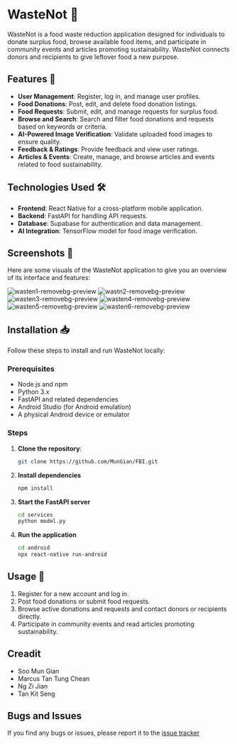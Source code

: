 # WasteNot 🌱

WasteNot is a food waste reduction application designed for individuals to donate surplus food, browse available food items, and participate in community events and articles promoting sustainability. WasteNot connects donors and recipients to give leftover food a new purpose.

## Features 🚀

- **User Management**: Register, log in, and manage user profiles.
- **Food Donations**: Post, edit, and delete food donation listings.
- **Food Requests**: Submit, edit, and manage requests for surplus food.
- **Browse and Search**: Search and filter food donations and requests based on keywords or criteria.
- **AI-Powered Image Verification**: Validate uploaded food images to ensure quality.
- **Feedback & Ratings**: Provide feedback and view user ratings.
- **Articles & Events**: Create, manage, and browse articles and events related to food sustainability.

## Technologies Used 🛠️

- **Frontend**: React Native for a cross-platform mobile application.
- **Backend**: FastAPI for handling API requests.
- **Database**: Supabase for authentication and data management.
- **AI Integration**: TensorFlow model for food image verification.

## Screenshots 📸

Here are some visuals of the WasteNot application to give you an overview of its interface and features:

![wasten1-removebg-preview](https://github.com/user-attachments/assets/49f3e398-c8fe-46b2-bbdf-11a3099f84b4)
![wastn2-removebg-preview](https://github.com/user-attachments/assets/928bfc11-a169-4873-80a7-57f831bbe288)
![wasten3-removebg-preview](https://github.com/user-attachments/assets/975a1da9-6ae7-4ccd-ac7a-dbb0bccdc464)
![wasten4-removebg-preview](https://github.com/user-attachments/assets/924f4b26-c799-444e-8289-a9781ba2ffe9)
![wasten5-removebg-preview](https://github.com/user-attachments/assets/14432583-512a-4804-b433-5e637825852c)
![wasten6-removebg-preview](https://github.com/user-attachments/assets/fe24add5-a20b-4b8c-b062-db3fccbdc41b)

## Installation 📥

Follow these steps to install and run WasteNot locally:

### Prerequisites
- Node.js and npm
- Python 3.x
- FastAPI and related dependencies
- Android Studio (for Android emulation)
- A physical Android device or emulator

### Steps
1. **Clone the repository**:
   ```bash
   git clone https://github.com/MunGian/FBI.git

2. **Install dependencies**
   ```bash
   npm install

3. **Start the FastAPI server**
   ```bash
   cd services
   python model.py

4. **Run the application**
   ```bash
   cd android
   npx react-native run-android

## Usage 🎉

1. Register for a new account and log in.
2. Post food donations or submit food requests.
3. Browse active donations and requests and contact donors or recipients directly.
4. Participate in community events and read articles promoting sustainability.

## Creadit
- Soo Mun Gian
- Marcus Tan Tung Chean
- Ng Zi Jian
- Tan Kit Seng

## Bugs and Issues
If you find any bugs or issues, please report it to the [issue tracker](https://github.com/MunGian/FBI/issues)
